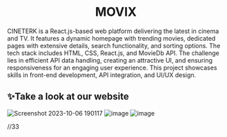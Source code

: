 
<h1 align="center"> MOVIX</h1>
CINETERK is a React.js-based web platform delivering the latest in cinema and TV. It features a dynamic homepage with trending movies, dedicated pages with extensive details, search functionality, and sorting options. The tech stack includes HTML, CSS, React.js, and MovieDb API. The challenge lies in efficient API data handling, creating an attractive UI, and ensuring responsiveness for an engaging user experience. This project showcases skills in front-end development, API integration, and UI/UX design.


## :sparkles:Take a look at our website 
<p align="center">

![Screenshot 2023-10-06 190117](https://github.com/nimishsara12/Cinetrek/assets/84761132/50afd4f3-ad44-4b47-a6a4-8fc85fd6909a)
![image](https://github.com/nimishsara12/Cinetrek/assets/84761132/022718ef-a889-471c-8d82-42b7adc06092)
![image](https://github.com/nimishsara12/Cinetrek/assets/84761132/8934a90a-a490-444d-a27d-161babe425a4)


//33
